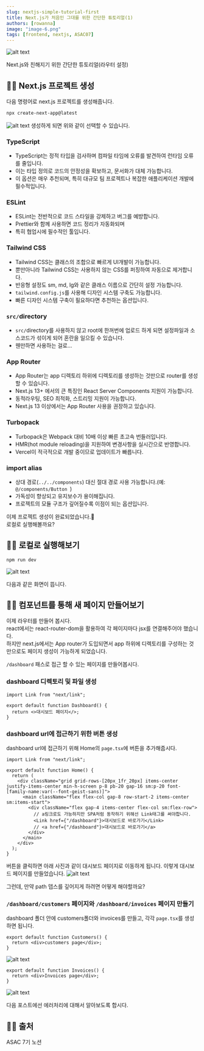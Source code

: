 ```yaml
---
slug: nextjs-simple-tutorial-first
title: Next.js가 처음인 그대를 위한 간단한 튜토리얼(1)
authors: [rowanna]
image: "image-6.png"
tags: [frontend, nextjs, ASAC07]
---
```


![alt text](image-6.png)

Next.js와 친해지기 위한 간단한 튜토리얼(라우터 설정)

<!-- truncate -->

## 👩‍💻 Next.js 프로젝트 생성

다음 명령어로 next.js 프로젝트를 생성해줍니다.

```bash
npx create-next-app@latest
```

![alt text](image-1.png)
생성하게 되면 위와 같이 선택할 수 있습니다.

### TypeScript

- TypeScript는 정적 타입을 검사하며 컴파일 타임에 오류를 발견하여 런타임 오류를 줄입니다.
- 이는 타입 정의로 코드의 안정성을 확보하고, 문서화가 대체 가능합니다.
- 이 옵션은 매우 추천되며, 특히 대규모 팀 프로젝트나 복잡한 애플리케이션 개발에 필수적입니다.

### ESLint

- ESLint는 전반적으로 코드 스타일을 강제하고 버그를 예방합니다.
- Prettier와 함께 사용하면 코드 정리가 자동화되며
- 특히 협업시에 필수적인 툴입니다.

### Tailwind CSS

- Tailwind CSS는 클래스의 조합으로 빠르게 UI개발이 가능합니다.
- 뿐만아니라 Tailwind CSS는 사용하지 않는 CSS를 퍼징하여 자동으로 제거합니다.
- 반응형 설정도 sm, md, lg와 같은 클래스 이름으로 간단히 설정 가능합니다.
- `tailwind.config.js`를 사용해 디자인 시스템 구축도 가능합니다.
- 빠른 디자인 시스템 구축이 필요하다면 추천하는 옵션입니다.

### `src/`directory

- `src/`directory를 사용하지 않고 root에 한꺼번에 업로드 하게 되면 설정파일과 소스코드가 섞이게 되어 혼란을 일으킬 수 있습니다.
- 웬만하면 사용하는 걸로...

### App Router

- App Router는 app 디렉토리 하위에 디렉토리를 생성하는 것만으로 router를 생성할 수 있습니다.
- Next.js 13+ 에서의 큰 특징인 React Server Components 지원이 가능합니다.
- 동적라우팅, SEO 최적화, 스트리밍 지원이 가능합니다.
- Next.js 13 이상에서는 App Router 사용을 권장하고 있습니다.

### Turbopack

- Turbopack은 Webpack 대비 10배 이상 빠른 초고속 번들러입니다.
- HMR(hot module reloading)을 지원하여 변경사항을 실시간으로 반영합니다.
- Vercel이 적극적으로 개발 중이므로 업데이트가 빠릅니다.

### import alias

- 상대 경로(`../../components`) 대신 절대 경로 사용 가능합니다.(예: `@/components/Button
`)
- 가독성이 향상되고 유지보수가 용이해집니다.
- 프로젝트의 모듈 구조가 깊어질수록 이점이 되는 옵션입니다.

이제 프로젝트 생성이 완료되었습니다.🤗  
로컬로 실행해볼까요?

## 👩‍💻 로컬로 실행해보기

```bash
npm run dev
```

![alt text](image-2.png)

다음과 같은 화면이 뜹니다.

## 👩‍💻 컴포넌트를 통해 새 페이지 만들어보기

이제 라우터를 만들어 봅시다.  
react에서는 react-router-dom을 활용하여 각 페이지마다 jsx를 연결해주어야 했습니다.  
하지만 next.js에서는 App router가 도입되면서 app 하위에 디렉토리를 구성하는 것만으로도 페이지 생성이 가능하게 되었습니다.

`/dashboard` 패스로 접근 할 수 있는 페이지를 만들어봅시다.

### dashboard 디렉토리 및 파일 생성

```tsx title="src/app/dashboard/page.tsx"
import Link from "next/link";

export default function Dashboard() {
  return <>대시보드 페이지</>;
}
```

### dashboard url에 접근하기 위한 버튼 생성

dashboard url에 접근하기 위해 Home의 `page.tsx`에 버튼을 추가해줍시다.

```tsx title="src/app/page.tsx"
import Link from "next/link";

export default function Home() {
  return (
    <div className="grid grid-rows-[20px_1fr_20px] items-center justify-items-center min-h-screen p-8 pb-20 gap-16 sm:p-20 font-[family-name:var(--font-geist-sans)]">
      <main className="flex flex-col gap-8 row-start-2 items-center sm:items-start">
        <div className="flex gap-4 items-center flex-col sm:flex-row">
          // a링크로도 가능하지만 SPA처럼 동작하기 위해선 Link태그를 써야합니다.
          <Link href={"/dashboard"}>대시보드로 바로가기</Link>
          // <a href={"/dashboard"}>대시보드로 바로가기</a>
        </div>
      </main>
    </div>
  );
}
```

버튼을 클릭하면 아래 사진과 같이 대시보드 페이지로 이동하게 됩니다.
이렇게 대시보드 페이지를 만들었습니다.
![alt text](image-3.png)

그런데, 만약 path 뎁스를 깊어지게 하려면 어떻게 해야할까요?

### `/dashboard/customers` 페이지와 `/dashboard/invoices` 페이지 만들기

dashboard 폴더 안에 customers폴더와 invoices를 만들고, 각각 `page.tsx`를 생성하면 됩니다.

```tsx title="src/app/dashboard/customers/page.tsx"
export default function Customers() {
  return <div>customers page</div>;
}
```

![alt text](image-5.png)

```tsx title="src/app/dashboard/invoices/page.tsx"
export default function Invoices() {
  return <div>Invoices page</div>;
}
```

![alt text](image-4.png)

다음 포스트에선 에러처리에 대해서 알아보도록 합시다.

## 👩‍💻 출처

ASAC 7기 노션
